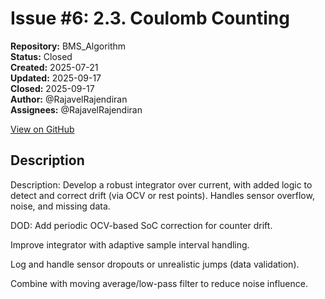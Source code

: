 # Issue #6: 2.3. Coulomb Counting 

**Repository:** BMS_Algorithm  
**Status:** Closed  
**Created:** 2025-07-21  
**Updated:** 2025-09-17  
**Closed:** 2025-09-17  
**Author:** @RajavelRajendiran  
**Assignees:** @RajavelRajendiran  

[View on GitHub](https://github.com/Simtestlab/BMS_Algorithm/issues/6)

## Description

Description:
Develop a robust integrator over current, with added logic to detect and correct drift (via OCV or rest points). Handles sensor overflow, noise, and missing data.

DOD:
Add periodic OCV-based SoC correction for counter drift.

Improve integrator with adaptive sample interval handling.

Log and handle sensor dropouts or unrealistic jumps (data validation).

Combine with moving average/low-pass filter to reduce noise influence.